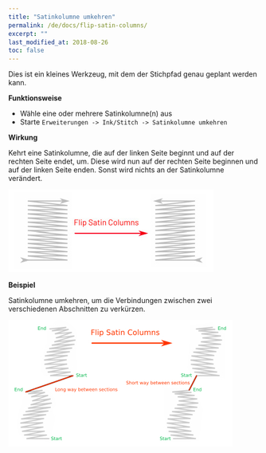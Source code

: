 ```yaml
---
title: "Satinkolumne umkehren"
permalink: /de/docs/flip-satin-columns/
excerpt: ""
last_modified_at: 2018-08-26
toc: false
---
```

Dies ist ein kleines Werkzeug, mit dem der Stichpfad genau geplant werden kann.

**Funktionsweise**

* Wähle eine oder mehrere Satinkolumne(n) aus
* Starte `Erweiterungen -> Ink/Stitch -> Satinkolumne umkehren`

**Wirkung**

Kehrt eine Satinkolumne, die auf der linken Seite beginnt und auf der rechten Seite endet, um. Diese wird nun auf der rechten Seite beginnen und auf der linken Seite enden.
Sonst wird nichts an der Satinkolumne verändert.

![Satinkolumne umkehren](/assets/images/docs/flip-satin-column.jpg)

**Beispiel**

Satinkolumne umkehren, um die Verbindungen zwischen zwei verschiedenen Abschnitten zu verkürzen.

![Satinkolumne umkehren](/assets/images/docs/flip-satin-columns-02.jpg)

